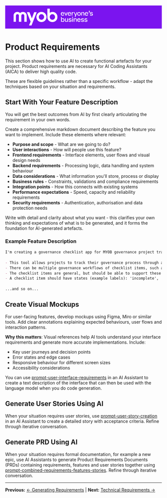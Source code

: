![MYOB Banner](../../assets/images/myob-banner.png)

# Product Requirements

This section shows how to use AI to create functional artefacts for your project. Product requirements are necessary for AI Coding Assistants (AICA) to deliver high quality code.

These are flexible guidelines rather than a specific workflow - adapt the techniques based on your situation and requirements.

## Start With Your Feature Description

You will get the best outcomes from AI by first clearly articulating the requirement in your own words. 

Create a comprehensive markdown document describing the feature you want to implement. Include these elements where relevant:

- **Purpose and scope** - What are we going to do?
- **User interactions** - How will people use this feature?
- **Frontend requirements** - Interface elements, user flows and visual design needs
- **Backend requirements** - Processing logic, data handling and system behaviour
- **Data considerations** - What information you'll store, process or display
- **Business rules** - Constraints, validations and compliance requirements
- **Integration points** - How this connects with existing systems
- **Performance expectations** - Speed, capacity and reliability requirements
- **Security requirements** - Authentication, authorisation and data protection needs

Write with detail and clarity about what you want - this clarifies your own thinking and expectations of what is to be generated, and it forms the foundation for AI-generated artefacts.

### Example Feature Description

```markdown
I'm creating a governance checklist app for MYOB governance project tracking. Here are the features of the app:

- This tool allows projects to track their governance process through a unified checklist, composed of multiple governance workflows, each with their own checklist items.
- There can be multiple governance workflows of checklist items, such as a main governance flow, then sub-flows depending on what part of the business you're delivering for.
- The checklist items are general, but should be able to support these types - labels are examples: 'approval' (where the checklist item requires somebody to upload a document as evidence of the approval and state the person, date/time of the approval when checking off), 'document' (where the user must upload the latest version of the document before checking off). I guess 'approval' items also have 'document' item aspects to it, so it's likely they are just two additional types of a normal checklist item (without any states), 'event' could be another type.
- A checklist item should have states (example labels): 'incomplete', 'complete', 'not required'. 
  
...and so on...
```

## Create Visual Mockups

For user-facing features, develop mockups using Figma, Miro or similar tools. Add clear annotations explaining expected behaviours, user flows and interaction patterns.

**Why this matters**: Visual references help AI tools understand your interface requirements and generate more accurate implementations. Include:

- Key user journeys and decision points
- Error states and edge cases
- Responsive behaviour for different screen sizes
- Accessibility considerations

You can use [prompt-user-interface-requirements](../appendix/prompt-library/product/prompt-user-interface-requirements.md) in an AI Assistant to create a text description of the interface that can then be used with the language model when you do code generation. 

## Generate User Stories Using AI

When your situation requires user stories, use [prompt-user-story-creation](../appendix/prompt-library/product/prompt-user-story-creation.md) in an AI Assistant to create a detailed story with acceptance criteria. Refine through iterative conversation.

## Generate PRD Using AI

When your situation requires formal documentation, for example a new epic, use AI Assistants to generate Product Requirements Documents (PRDs) containing requirements, features and user stories together using [prompt-combined-requirements-features-stories](../appendix/prompt-library/product/prompt-combined-requirements-features-stories.md). Refine through iterative conversation.



---

**Previous:** [← Generating Requirements](README.md) | **Next:** [Technical Requirements →](technical-requirements.md)
